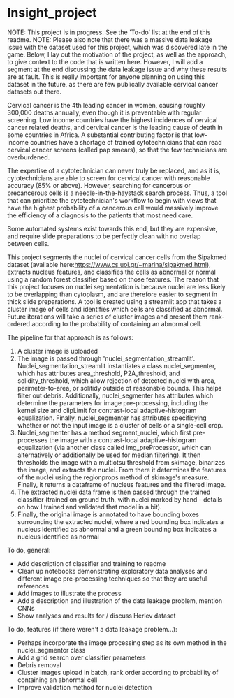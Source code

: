 # Insight_project

NOTE: This project is in progress. See the 'To-do' list at the end of this readme. 
NOTE: Please also note that there was a massive data leakage issue with the dataset used for this project, which was discovered late in the game. Below, I lay out the motivation of the project, as well as the approach, to give context to the code that is written here. However, I will add a segment at the end discussing the data leakage issue and why these results are at fault. This is really important for anyone planning on using this dataset in the future, as there are few publically available cervical cancer datasets out there. 

Cervical cancer is the 4th leading cancer in women, causing roughly 300,000 deaths annually, even though it is preventable with regular screening. Low income countries have the highest incidences of cervical cancer related deaths, and cervical cancer is the leading cause of death in some countries in Africa. A substantial contributing factor is that low-income countries have a shortage of trained cytotechnicians that can read cervical cancer screens (called pap smears), so that the few technicians are overburdened. 

The expertise of a cytotechnician can never truly be replaced, and as it is, cytotechnicians are able to screen for cervical cancer with reasonable accuracy (85% or above). However, searching for cancerous or precancerous cells is a needle-in-the-haystack search process. Thus, a tool that can prioritize the cytotechnician's workflow to begin with views that have the highest probability of a cancerous cell would massively improve the efficiency of a diagnosis to the patients that most need care. 

Some automated systems exist towards this end, but they are expensive, and require slide preparations to be perfectly clean with no overlap between cells. 

This project segments the nuclei of cervical cancer cells from the Sipakmed dataset (available here:https://www.cs.uoi.gr/~marina/sipakmed.html), extracts nucleus features, and classifies the cells as abnormal or normal using a random forest classifier based on those features. The reason that this project focuses on nuclei segmentation is because nuclei are less likely to be overlapping than cytoplasm, and are therefore easier to segment in thick slide preparations. A tool is created using a streamlit app that takes a cluster image of cells and identifies which cells are classified as abnormal. Future iterations will take a series of cluster images and present them rank-ordered according to the probability of containing an abnormal cell. 

The pipeline for that approach is as follows:
1. A cluster image is uploaded
2. The image is passed through 'nuclei_segmentation_streamlit'. Nuclei_segmentation_streamlit instantiates a class nuclei_segmenter, which has attributes area_threshold, P2A_threshold, and solidity_threshold, which allow rejection of detected nuclei with area, perimeter-to-area, or solitidy outside of reasonable bounds. This helps filter out debris. Additionally, nuclei_segmenter has attributes which determine the parameters for image pre-processing, including the kernel size and clipLimit for contrast-local adaptive-histogram equalization. Finally, nuclei_segmenter has attributes specificying whether or not the input image is a cluster of cells or a single-cell crop. 
3. Nuclei_segmenter has a method segment_nuclei, which first pre-processes the image with a contrast-local adaptive-histogram equalization (via another class called img_preProcessor, which can alternatively or additionally be used for median filtering). It then thresholds the image with a multiotsu threshold from skimage, binarizes the image, and extracts the nuclei. From there it determines the features of the nuclei using the regionprops method of skimage's measure. Finally, it returns a dataframe of nucleus features and the filtered image. 
4. The extracted nuclei data frame is then passed through the trained classifier (trained on ground truth, with nuclei marked by hand - details on how I trained and validated that model in a bit).
5. Finally, the original image is annotated to have bounding boxes surrounding the extracted nuclei, where a red bounding box indicates a nucleus identified as abnormal and a green bounding box indicates a nucleus identified as normal

To do, general:
- Add description of classifier and training to readme
- Clean up notebooks demonstrating exploratory data analyses and different image pre-processing techniques so that they are useful references
- Add images to illustrate the process
- Add a description and illustration of the data leakage problem, mention CNNs
- Show analyses and results for / discuss Herlev dataset

To do, features (if there weren't a data leakage problem...):
- Perhaps incorporate the image processing step as its own method in the nuclei_segmentor class
- Add a grid search over classifier parameters
- Debris removal 
- Cluster images upload in batch, rank order according to probability of containing an abnormal cell
- Improve validation method for nuclei detection 
